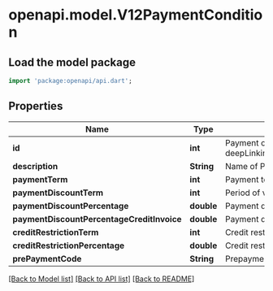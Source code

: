 # openapi.model.V12PaymentCondition

## Load the model package
```dart
import 'package:openapi/api.dart';
```

## Properties
Name | Type | Description | Notes
------------ | ------------- | ------------- | -------------
**id** | **int** | Payment condition ID, as retrievable from <a href=\"?deepLinking=true&urls.primaryName=v1.2#/Invoice/PaymentCondition\">/api/Invoice</a> | [optional] 
**description** | **String** | Name of Payment condition | [optional] 
**paymentTerm** | **int** | Payment term in days | [optional] 
**paymentDiscountTerm** | **int** | Period of validity for payment discount in days | [optional] 
**paymentDiscountPercentage** | **double** | Payment discount in percent | [optional] 
**paymentDiscountPercentageCreditInvoice** | **double** | Payment discount credit invoice in percent | [optional] 
**creditRestrictionTerm** | **int** | Credit restriction term in days | [optional] 
**creditRestrictionPercentage** | **double** | Credit restriction percentage | [optional] 
**prePaymentCode** | **String** | Prepayment code: 0 = None 1 = Cash on Delivery, 2 = Prepayment | [optional] 

[[Back to Model list]](../README.md#documentation-for-models) [[Back to API list]](../README.md#documentation-for-api-endpoints) [[Back to README]](../README.md)


